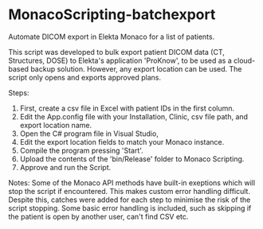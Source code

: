 # MonacoScripting-batchexport
Automate DICOM export in Elekta Monaco for a list of patients.

This script was developed to bulk export patient DICOM data (CT, Structures, DOSE) to Elekta's application 'ProKnow', 
to be used as a cloud-based backup solution. However, any export location can be used.
The script only opens and exports approved plans.

Steps:
1. First, create a csv file in Excel with patient IDs in the first column.
2. Edit the App.config file with your Installation, Clinic, csv file path, and export location name.
3. Open the C# program file in Visual Studio,
4. Edit the export location fields to match your Monaco instance.
5. Compile the program pressing 'Start'.
6. Upload the contents of the 'bin/Release' folder to Monaco Scripting.
7. Approve and run the Script.


Notes:
Some of the Monaco API methods have built-in exeptions which will stop the script if encountered. This makes custom error handling difficult.
Despite this, catches were added for each step to minimise the risk of the script stopping. 
Some basic error handling is included, such as skipping if the patient is open by another user, can't find CSV etc.
